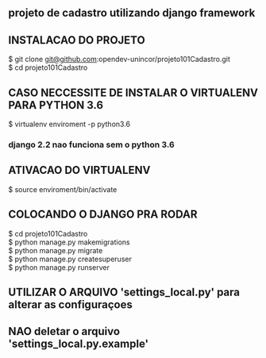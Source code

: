 
## projeto de cadastro utilizando django framework  

## INSTALACAO DO PROJETO #
$ git clone git@github.com:opendev-unincor/projeto101Cadastro.git  
$ cd projeto101Cadastro  

## CASO NECCESSITE DE INSTALAR O VIRTUALENV PARA PYTHON 3.6
$ virtualenv enviroment -p python3.6  
### django 2.2 nao funciona sem o python 3.6
   

## ATIVACAO DO VIRTUALENV  
$ source enviroment/bin/activate  
 
## COLOCANDO O DJANGO PRA RODAR  
$ cd projeto101Cadastro  
$ python manage.py makemigrations  
$ python manage.py migrate  
$ python manage.py createsuperuser  
$ python manage.py runserver  

## UTILIZAR O ARQUIVO 'settings_local.py' para alterar as configuraçoes  
## NAO deletar o arquivo 'settings_local.py.example'
